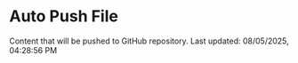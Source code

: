 # Auto Push File

Content that will be pushed to GitHub repository.
Last updated: 08/05/2025, 04:28:56 PM